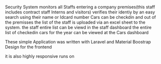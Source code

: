 Security System monitors all Staffs entering a company premises(this staff includes contract staff Interns and visitors) 
verifies their identiy by an easy search using their name or Idcard number
Cars can be checkdin and out of the premisses
the list of the staff is uploaded via an excel sheet to the system.
the staff entire list can be viewd in the staff dashboard
the entire list of checkedin cars for the year can be viewed at the Cars dashboard



These simple Application was written with Laravel and Material Boostrap Design for the frontend

it is also highly responsive runs on 
